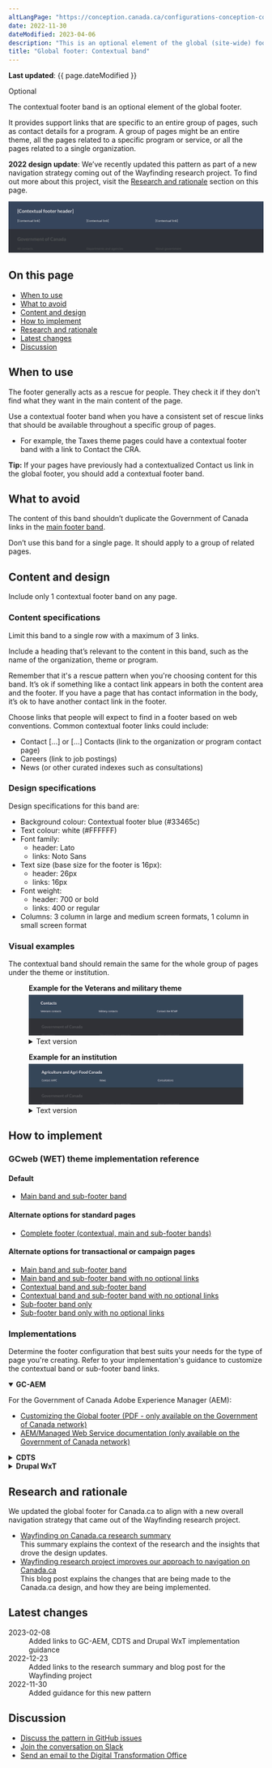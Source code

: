 ```yaml
---
altLangPage: "https://conception.canada.ca/configurations-conception-communes/pied-page-contextuelle.html"
date: 2022-11-30
dateModified: 2023-04-06
description: "This is an optional element of the global (site-wide) footer."
title: "Global footer: Contextual band"
---
```

<p><strong>Last updated</strong>: {{ page.dateModified }}</p>
<section>
  <p><span class="label label-info">Optional</span></p>
  <p>The contextual footer band is an optional element of the global footer.</p>
  <p>It provides support links that are specific to an entire group of pages, such as contact details for a program. A group of pages
    might be an entire theme, all the pages related to a specific program or service, or all the pages related to a single
    organization.</p>
  <p><strong>2022 design update</strong>: We’ve recently updated this pattern as part of a new navigation strategy coming
    out of the Wayfinding research project. To find out more about this project, visit the <a href="#research">Research and rationale</a> section on this page.</p>
  <div class="pattern-demo mrgn-tp-lg"> <img src="../../images/footer-contextual.jpg" class="img-responsive"
				alt="Diagram of contextual band for large screens. Text version below:"> </div>
  <h2>On this page</h2>
  <ul>
    <li><a href="#use">When to use</a></li>
    <li><a href="#avoid">What to avoid</a></li>
    <li><a href="#design">Content and design</a></li>
    <li><a href="#implement">How to implement</a></li>
    <li><a href="#research">Research and rationale</a></li>
    <li><a href="#latest">Latest changes</a></li>
    <li><a href="#discuss">Discussion</a></li>
  </ul>
  <h2 id="use">When to use</h2>
  <p>The footer generally acts as a rescue for people. They check it if they don't find what they want in the main content of
    the page.</p>
  <p>Use a contextual footer band when you have a consistent set of rescue links that should be available throughout a
    specific group of pages.</p>
  <ul>
    <li>For example, the Taxes theme pages could have a contextual footer band with a link to Contact the CRA.</li>
  </ul>
  <p><strong>Tip:</strong> If your pages have previously had a contextualized Contact us link in the global footer, you should add a contextual footer band.</p>
  <h2 id="avoid">What to avoid</h2>
  <p>The content of this band shouldn’t duplicate the Government of Canada links in the <a href="./site-footer.html">main footer band</a>.</p>
  <p>Don’t use this band for a single page. It should apply to a group of related pages.</p>
  <h2 id="design">Content and design</h2>
  <p>Include only 1 contextual footer band on any page.</p>
  <h3>Content specifications</h3>
  <p>Limit this band to a single row with a maximum of 3 links.</p>
  <p>Include a heading that’s relevant to the content in this band, such as the name of the organization, theme or program.</p>
  <p>Remember that it's a rescue pattern when you're choosing content for this band. It’s ok if something like a contact link appears
    in both the content area and the footer. If you have a page that has contact information in the body, it’s ok to have another contact link in the footer.</p>
  <p>Choose links that people will expect to find in a footer based on web conventions. Common contextual footer links could
    include:</p>
  <ul>
    <li>Contact [...] or [...] Contacts (link to the organization or program contact page)</li>
    <li>Careers (link to job postings)</li>
    <li>News (or other curated indexes such as consultations)</li>
  </ul>
  <h3>Design specifications</h3>
  <p>Design specifications for this band are:</p>
  <ul>
    <li>Background colour: Contextual footer blue (#33465c)</li>
    <li>Text colour: white (#FFFFFF)</li>
    <li>Font family:
      <ul>
        <li>header: Lato</li>
        <li>links: Noto Sans</li>
      </ul>
    </li>
    <li>Text size (base size for the footer is 16px):
      <ul>
        <li>header: 26px</li>
        <li>links: 16px</li>
      </ul>
    </li>
    <li>Font weight:
      <ul>
        <li>header: 700 or bold</li>
        <li>links: 400 or regular</li>
      </ul>
    </li>
    <li>Columns: 3 column in large and medium screen formats, 1 column in small screen format</li>
  </ul>
  <h3>Visual examples</h3>
  <p>The contextual band should remain the same for the whole group of pages under the theme or institution.</p>
  <div class="pattern-demo">
    <figure class="mrgn-bttm-lg">
      <figcaption><b>Example for the Veterans and military theme</b></figcaption>
      <img src="../../images/contextual-footer-theme-en.jpg" class="img-responsive" alt="Contextual band for a theme. Text version below:">
      <details>
        <summary class="wb-toggle" data-toggle="{&quot;print&quot;:&quot;on&quot;}">Text version</summary>
        <p>Contextual band for the Veterans and military theme with the title “Contacts” and 3 contextual links: “Veterans contacts,” “Military contacts,” and “Contact the RCMP”</p>
      </details>
    </figure>
  </div>
  <div class="pattern-demo">
    <figure class="mrgn-bttm-lg">
      <figcaption><b>Example for an institution</b></figcaption>
      <img src="../../images/contextual-footer-institutional-en.jpg" class="img-responsive" alt="Contextual band for an institution. Text version below:">
      <details>
        <summary class="wb-toggle" data-toggle="{&quot;print&quot;:&quot;on&quot;}">Text version</summary>
        <p>Contextual band for an institution with the title “Agriculture and Agri-Food Canada” and 3 contextual links: “Contact AAFC,” “News,” and “Consultations”</p>
      </details>
    </figure>
  </div>
</section>
<section>
  <h2 id="implement">How to implement</h2>
  <h3>GCweb (WET) theme implementation reference</h3>
  <h4>Default</h4>
  <ul>
    <li><a href="https://wet-boew.github.io/GCWeb/sites/footers/no-footer-contextual-en.html">Main band and sub-footer band</a></li>
  </ul>
  <h4>Alternate options for standard pages</h4>
  <ul>
    <li><a href="https://wet-boew.github.io/GCWeb/sites/footers/footers-en.html">Complete footer (contextual, main and sub-footer bands)</a></li>
  </ul>
  <h4>Alternate options for transactional or campaign pages</h4>
  <ul>
    <li><a href="https://wet-boew.github.io/GCWeb/sites/footers/no-footer-contextual-en.html">Main band and sub-footer band</a></li>
    <li><a href="https://wet-boew.github.io/GCWeb/sites/footers/only-footer-main-en.html">Main band and sub-footer band with no optional links</a></li>
    <li><a href="https://wet-boew.github.io/GCWeb/sites/footers/no-footer-main-en.html">Contextual band and sub-footer band</a></li>
    <li><a href="https://wet-boew.github.io/GCWeb/sites/footers/only-footer-contextual-en.html">Contextual band and sub-footer band with no optional links</a></li>
    <li><a href="https://wet-boew.github.io/GCWeb/sites/footers/only-footer-corporate-en.html">Sub-footer band only</a></li>
    <li><a href="https://wet-boew.github.io/GCWeb/sites/footers/no-footers-en.html">Sub-footer band only with no optional links</a></li>
  </ul>
</section>
<section>
  <h3>Implementations</h3>
  <p>Determine the footer configuration that best suits your needs for the type of page you're creating. Refer to your implementation's guidance to customize the contextual band or sub-footer band links.</p>
  <div class="wb-tabs mrgn-tp-lg">
    <div class="tabpanels">
      <details id="004" open="open">
        <summary><strong>GC-AEM</strong></summary>
        <p class="mrgn-tp-lg">For the Government of Canada Adobe Experience Manager (AEM):</p>
        <ul>
          <li><a href="https://www.gcpedia.gc.ca/gcwiki/images/2/22/AEM-6.5-Documentation-Unit_3-1-1-_Customizing_Global_Footer.pdf">Customizing the Global footer (PDF - only available on the Government of Canada network)</a></li>
          <li><a href="https://www.gcpedia.gc.ca/wiki/AEM_GC-specific_Documentation_6.5">AEM/Managed Web Service documentation (only available on the Government of Canada network)</a></li>
        </ul>
      </details>
      <details id="005">
        <summary><strong>CDTS</strong></summary>
        <p class="mrgn-tp-lg">For the Centrally Deployed Templates Solution (CDTS):</p>
        <ul>
          <li><a href="https://cdts.service.canada.ca/app/cls/WET/gcweb/v4_0_47/cdts/samples/footer-en.html">Complete footer (contextual, main, sub-footer bands)</a></li>
          <li><a href="https://cenw-wscoe.github.io/sgdc-cdts/docs/index-en.html">CDTS documentation</a></li>
        </ul>
      </details>
      <details id="006">
        <summary><strong>Drupal WxT</strong></summary>
        <p class="mrgn-tp-lg">For Drupal WxT:</p>
        <ul>
          <li><a href="https://drupalwxt.github.io/">Drupal WxT documentation</a></li>
        </ul>
        <p>2023 footer update:</p>
        <ul>
          <li><a href="https://github.com/drupalwxt/wxt/releases/tag/4.4.1">Drupal WxT (4.4.1) release notes</a></li>
          <li><a href="https://drupalwxt.github.io/en/docs/general/update/">Drupal WxT update process</a></li>
        </ul>
      </details>
    </div>
  </div>
</section>
<section>
  <h2 id="research">Research and rationale</h2>
  <p>We updated the global footer for Canada.ca to align with a new overall navigation strategy that came out of the
    Wayfinding research project.</p>
  <ul>
    <li><a href="{{ site.url }}/research-summaries/wayfinding-on-canada-ca">Wayfinding on Canada.ca research summary</a><br>
      This summary explains the context of the research and the insights that drove the design updates.</li>
    <li><a href="https://blog.canada.ca/2022/12/21/wayfinding-research-project">Wayfinding research project improves our approach to navigation on Canada.ca</a><br>
      This blog post explains the changes that are being made to the Canada.ca design, and how they are being implemented.</li>
  </ul>
</section>
<section>
  <h2 id="latest">Latest changes</h2>
  <dl class="dl-horizontal">
    <dt>
      <time datetime="2023-02-08" class="link-muted">2023-02-08</time>
    </dt>
    <dd>Added links to GC-AEM, CDTS and Drupal WxT implementation guidance</dd>
    <dt>
      <time datetime="2022-12-23" class="link-muted">2022-12-23</time>
    </dt>
    <dd>Added links to the research summary and blog post for the Wayfinding project</dd>
    <dt>
      <time datetime="2022-11-30" class="link-muted">2022-11-30</time>
    </dt>
    <dd>Added guidance for this new pattern</dd>
  </dl>
</section>
<section>
  <h2 id="discuss">Discussion</h2>
  <ul>
    <li><a href="https://github.com/canada-ca/design-system-systeme-conception/issues">Discuss the pattern in GitHub
      issues</a></li>
    <li><a href="https://design-gc-conception.slack.com/join/shared_invite/enQtODE1OTc5Mzg5NzQ4LWQ3MjZjMTdjMjk2ZTZmMTJjYWQ3ZmRiNDYwYjRmN2NjYzQyNjFlNDBlY2FkNWE1ODg2YjExY2QwZmVjN2MwMGM">Join the conversation on Slack</a></li>
    <li><a href="mailto:{{ site.emails.dto }}">Send an email to the Digital Transformation Office</a></li>
  </ul>
</section>
